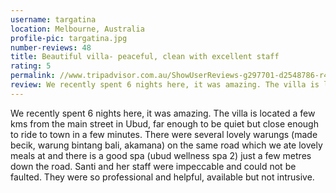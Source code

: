 ```yaml
---
username: targatina
location: Melbourne, Australia
profile-pic: targatina.jpg
number-reviews: 48
title: Beautiful villa- peaceful, clean with excellent staff
rating: 5
permalink: //www.tripadvisor.com.au/ShowUserReviews-g297701-d2548786-r408140393-Villa_Sancita-Ubud_Bali.html
review: We recently spent 6 nights here, it was amazing. The villa is located a few kms from the main street in Ubud, far enough to be quiet but close enough to ride to town in a few minutes. There were several lovely warungs (made becik, warung bintang bali, akamana) on the same road which we ate lovely meals at and there is a good spa (ubud wellness spa 2) just a few metres down the road. Santi and her staff were impeccable and could not be faulted. They were so professional and helpful, available but not intrusive.
---
```

We recently spent 6 nights here, it was amazing. The villa is located a few kms from the main street in Ubud, far enough to be quiet but close enough to ride to town in a few minutes. There were several lovely warungs (made becik, warung bintang bali, akamana) on the same road which we ate lovely meals at and there is a good spa (ubud wellness spa 2) just a few metres down the road. Santi and her staff were impeccable and could not be faulted. They were so professional and helpful, available but not intrusive.
